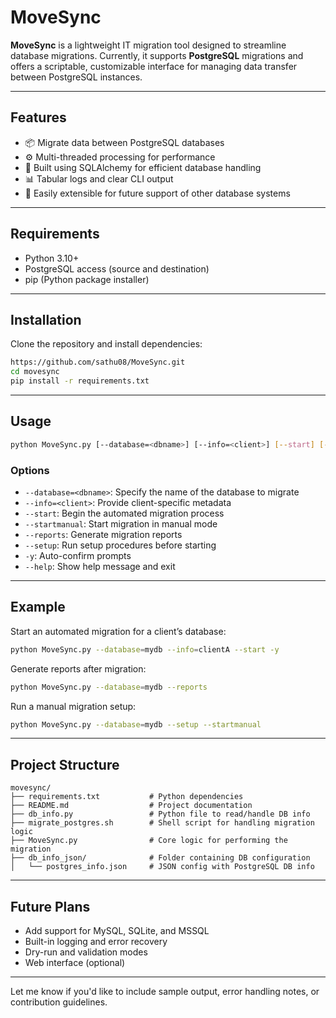 # MoveSync

**MoveSync** is a lightweight IT migration tool designed to streamline database migrations. Currently, it supports **PostgreSQL** migrations and offers a scriptable, customizable interface for managing data transfer between PostgreSQL instances.

---

## Features

* 📦 Migrate data between PostgreSQL databases
* ⚙️ Multi-threaded processing for performance
* 🐘 Built using SQLAlchemy for efficient database handling
* 📊 Tabular logs and clear CLI output
* 🧪 Easily extensible for future support of other database systems

---

## Requirements

* Python 3.10+
* PostgreSQL access (source and destination)
* pip (Python package installer)

---

## Installation

Clone the repository and install dependencies:

```bash
https://github.com/sathu08/MoveSync.git
cd movesync
pip install -r requirements.txt
```

---

## Usage

```bash
python MoveSync.py [--database=<dbname>] [--info=<client>] [--start] [--help] [-y] [--reports] [--setup] [--startmanual]
```

### Options

* `--database=<dbname>`: Specify the name of the database to migrate
* `--info=<client>`: Provide client-specific metadata
* `--start`: Begin the automated migration process
* `--startmanual`: Start migration in manual mode
* `--reports`: Generate migration reports
* `--setup`: Run setup procedures before starting
* `-y`: Auto-confirm prompts
* `--help`: Show help message and exit

---

## Example

Start an automated migration for a client’s database:

```bash
python MoveSync.py --database=mydb --info=clientA --start -y
```

Generate reports after migration:

```bash
python MoveSync.py --database=mydb --reports
```

Run a manual migration setup:

```bash
python MoveSync.py --database=mydb --setup --startmanual
```

---

## Project Structure

```
movesync/
├── requirements.txt           # Python dependencies
├── README.md                  # Project documentation
├── db_info.py                 # Python file to read/handle DB info
├── migrate_postgres.sh        # Shell script for handling migration logic
├── MoveSync.py                # Core logic for performing the migration
├── db_info_json/              # Folder containing DB configuration
│   └── postgres_info.json     # JSON config with PostgreSQL DB info
```

---

## Future Plans

* Add support for MySQL, SQLite, and MSSQL
* Built-in logging and error recovery
* Dry-run and validation modes
* Web interface (optional)

---

Let me know if you'd like to include sample output, error handling notes, or contribution guidelines.
